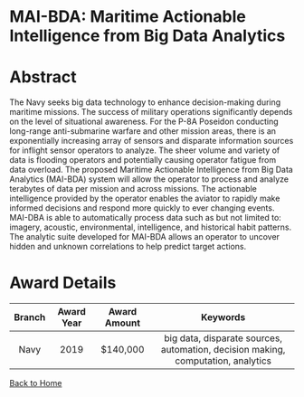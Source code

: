 
MAI-BDA: Maritime Actionable Intelligence from Big Data Analytics
=================================================================

# Abstract


The Navy seeks big data technology to enhance decision-making during maritime missions. The success of military operations significantly depends on the level of situational awareness. For the P-8A Poseidon conducting long-range anti-submarine warfare and other mission areas, there is an exponentially increasing array of sensors and disparate information sources for inflight sensor operators to analyze. The sheer volume and variety of data is flooding operators and potentially causing operator fatigue from data overload. The proposed Maritime Actionable Intelligence from Big Data Analytics (MAI-BDA) system will allow the operator to process and analyze terabytes of data per mission and across missions. The actionable intelligence provided by the operator enables the aviator to rapidly make informed decisions and respond more quickly to ever changing events. MAI-DBA is able to automatically process data such as but not limited to: imagery, acoustic, environmental, intelligence, and historical habit patterns. The analytic suite developed for MAI-BDA allows an operator to uncover hidden and unknown correlations to help predict target actions.  

# Award Details

|Branch|Award Year|Award Amount|Keywords|
| :---: | :---: | :---: | :---: |
|Navy|2019|$140,000|big data, disparate sources, automation, decision making, computation, analytics|
  
  


[Back to Home](https://github.com/chrischow/dod_sbir_awards#2021)